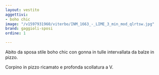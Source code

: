 ```yaml
---
layout: vestito
aggettivi:
- boho chic
image: "/v1597931960/viterbo/INM_1663_-_LIME_3_min_mod_qlrtsw.jpg"
brand: gaggioli-sposi
ordine: 1

---
```

Abito da sposa stile boho chic con gonna in tulle intervallata da balze in pizzo.

Corpino in pizzo ricamato e profonda scollatura a V.